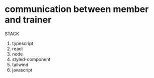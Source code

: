 # communication between member and trainer



STACK
1. typescript
2. react
3. node
4. styled-component
5. tailwind
6. javascript

